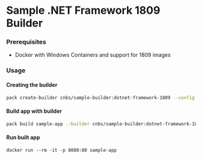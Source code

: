 # Sample .NET Framework 1809 Builder

### Prerequisites
* Docker with Windows Containers and support for 1809 images

### Usage

#### Creating the builder

```bash
pack create-builder cnbs/sample-builder:dotnet-framework-1809 --config builder.toml
```

#### Build app with builder

```bash
pack build sample-app --builder cnbs/sample-builder:dotnet-framework-1809 --trust-builder --path ../../apps/aspnet
```

#### Run built app
```
docker run --rm -it -p 8080:80 sample-app
```
